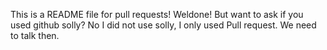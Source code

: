 This is a README file for pull requests!
Weldone! But want to ask if you used github solly?
No I did not use solly, I only used Pull request.
We need to talk then.
